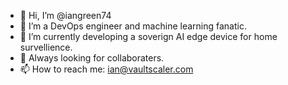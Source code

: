 - 👋 Hi, I’m @iangreen74
- 👀 I’m a DevOps engineer and machine learning fanatic. 
- 🌱 I’m currently developing a soverign AI edge device for home survellience. 
- 💞️ Always looking for collaboraters. 
- 📫 How to reach me: ian@vaultscaler.com

<!---
iangreen74/iangreen74 is a ✨ special ✨ repository because its `README.md` (this file) appears on your GitHub profile.
You can click the Preview link to take a look at your changes.
--->
